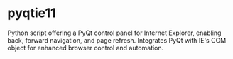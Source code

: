 # pyqtie11
Python script offering a PyQt control panel for Internet Explorer, enabling back, forward navigation, and page refresh. Integrates PyQt with IE's COM object for enhanced browser control and automation.
